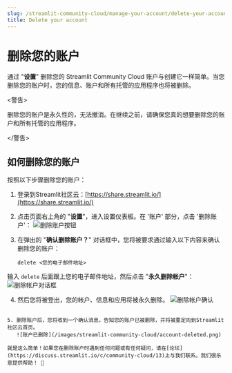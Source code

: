 ```yaml
---
slug: /streamlit-community-cloud/manage-your-account/delete-your-account
title: Delete your account
---
```


# 删除您的账户

通过 "**设置**" 删除您的 Streamlit Community Cloud 账户与创建它一样简单。当您删除您的账户时，您的信息、账户和所有托管的应用程序也将被删除。

<警告>

删除您的账户是永久性的，无法撤消。在继续之前，请确保您真的想要删除您的账户和所有托管的应用程序。

</警告>

## 如何删除您的账户

按照以下步骤删除您的账户：

1. 登录到Streamlit社区云：[https://share.streamlit.io/](https://share.streamlit.io/)

2. 点击页面右上角的 "**设置**"，进入设置仪表板。在 '账户' 部分，点击 '删除账户'：
   ![删除账户按钮](/images/streamlit-community-cloud/delete-account.png)

3. 在弹出的 "**确认删除账户？**" 对话框中，您将被要求通过输入以下内容来确认删除您的账户：

   ```
   delete <您的电子邮件地址>
   ```
输入 `delete` 后面跟上您的电子邮件地址，然后点击 "**永久删除帐户**"：
![删除帐户对话框](/images/streamlit-community-cloud/delete-account-dialog.png)

4. 然后您将被登出，您的帐户、信息和应用将被永久删除。
![删除帐户确认](/images/streamlit-community-cloud/deleting-account.png)
```

5. 删除账户后，您将收到一个确认消息，告知您的账户已被删除，并将被重定向到Streamlit社区云首页。
   ![账户已删除](/images/streamlit-community-cloud/account-deleted.png)

就是这么简单！如果您在删除账户时遇到任何问题或有任何疑问，请在[论坛](https://discuss.streamlit.io/c/community-cloud/13)上与我们联系。我们很乐意提供帮助！ 🎈